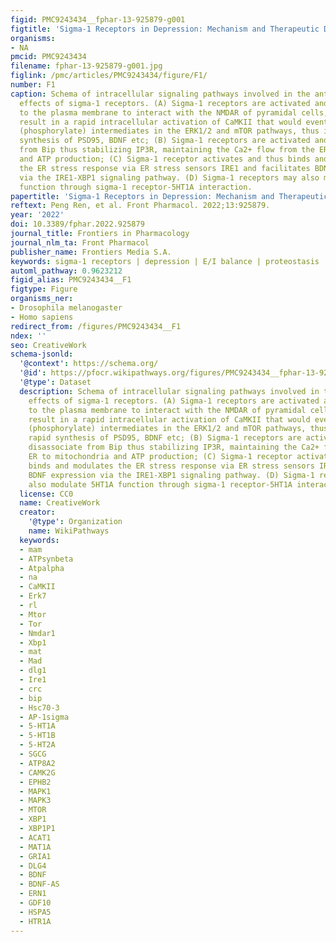 ```yaml
---
figid: PMC9243434__fphar-13-925879-g001
figtitle: 'Sigma-1 Receptors in Depression: Mechanism and Therapeutic Development'
organisms:
- NA
pmcid: PMC9243434
filename: fphar-13-925879-g001.jpg
figlink: /pmc/articles/PMC9243434/figure/F1/
number: F1
caption: Schema of intracellular signaling pathways involved in the antidepressant-like
  effects of sigma-1 receptors. (A) Sigma-1 receptors are activated and translocated
  to the plasma membrane to interact with the NMDAR of pyramidal cells, which would
  result in a rapid intracellular activation of CaMKII that would eventually activate
  (phosphorylate) intermediates in the ERK1/2 and mTOR pathways, thus inducing a rapid
  synthesis of PSD95, BDNF etc; (B) Sigma-1 receptors are activated and then disassociate
  from Bip thus stabilizing IP3R, maintaining the Ca2+ flow from the ER to mitochondria
  and ATP production; (C) Sigma-1 receptor activates and thus binds and modulates
  the ER stress response via ER stress sensors IRE1 and facilitates BDNF expression
  via the IRE1-XBP1 signaling pathway. (D) Sigma-1 receptors may also modulate 5HT1A
  function through sigma-1 receptor-5HT1A interaction.
papertitle: 'Sigma-1 Receptors in Depression: Mechanism and Therapeutic Development.'
reftext: Peng Ren, et al. Front Pharmacol. 2022;13:925879.
year: '2022'
doi: 10.3389/fphar.2022.925879
journal_title: Frontiers in Pharmacology
journal_nlm_ta: Front Pharmacol
publisher_name: Frontiers Media S.A.
keywords: sigma-1 receptors | depression | E/I balance | proteostasis | calcium
automl_pathway: 0.9623212
figid_alias: PMC9243434__F1
figtype: Figure
organisms_ner:
- Drosophila melanogaster
- Homo sapiens
redirect_from: /figures/PMC9243434__F1
ndex: ''
seo: CreativeWork
schema-jsonld:
  '@context': https://schema.org/
  '@id': https://pfocr.wikipathways.org/figures/PMC9243434__fphar-13-925879-g001.html
  '@type': Dataset
  description: Schema of intracellular signaling pathways involved in the antidepressant-like
    effects of sigma-1 receptors. (A) Sigma-1 receptors are activated and translocated
    to the plasma membrane to interact with the NMDAR of pyramidal cells, which would
    result in a rapid intracellular activation of CaMKII that would eventually activate
    (phosphorylate) intermediates in the ERK1/2 and mTOR pathways, thus inducing a
    rapid synthesis of PSD95, BDNF etc; (B) Sigma-1 receptors are activated and then
    disassociate from Bip thus stabilizing IP3R, maintaining the Ca2+ flow from the
    ER to mitochondria and ATP production; (C) Sigma-1 receptor activates and thus
    binds and modulates the ER stress response via ER stress sensors IRE1 and facilitates
    BDNF expression via the IRE1-XBP1 signaling pathway. (D) Sigma-1 receptors may
    also modulate 5HT1A function through sigma-1 receptor-5HT1A interaction.
  license: CC0
  name: CreativeWork
  creator:
    '@type': Organization
    name: WikiPathways
  keywords:
  - mam
  - ATPsynbeta
  - Atpalpha
  - na
  - CaMKII
  - Erk7
  - rl
  - Mtor
  - Tor
  - Nmdar1
  - Xbp1
  - mat
  - Mad
  - dlg1
  - Ire1
  - crc
  - bip
  - Hsc70-3
  - AP-1sigma
  - 5-HT1A
  - 5-HT1B
  - 5-HT2A
  - SGCG
  - ATP8A2
  - CAMK2G
  - EPHB2
  - MAPK1
  - MAPK3
  - MTOR
  - XBP1
  - XBP1P1
  - ACAT1
  - MAT1A
  - GRIA1
  - DLG4
  - BDNF
  - BDNF-AS
  - ERN1
  - GDF10
  - HSPA5
  - HTR1A
---
```

